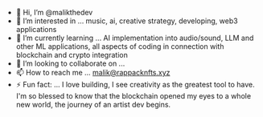 - 👋 Hi, I’m @malikthedev
- 👀 I’m interested in ... music, ai, creative strategy, developing, web3 applications
- 🌱 I’m currently learning ... AI implementation into audio/sound, LLM and other ML applications, all aspects of coding in connection with blockchain and crypto integration
- 💞️ I’m looking to collaborate on ...
- 📫 How to reach me ... malik@rappacknfts.xyz
- ⚡ Fun fact: ... I love building, I see creativity as the greatest tool to have. I'm so blessed to know that the blockchain opened my eyes to a whole new world, the journey of an artist dev begins.

<!---
malikthedev/malikthedev is a ✨ special ✨ repository because its `README.md` (this file) appears on your GitHub profile.
You can click the Preview link to take a look at your changes.
--->
